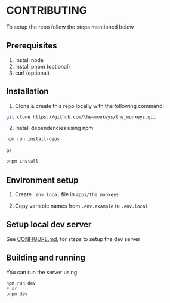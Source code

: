 # CONTRIBUTING

To setup the repo follow the steps mentioned below

## Prerequisites

1. Install node
2. Install pnpm (optional)
3. curl (optional)

## Installation

1. Clone & create this repo locally with the following command:

```sh
git clone https://github.com/the-monkeys/the_monkeys.git
```

2. Install dependencies using npm:

```sh
npm run install-deps
```
or
```sh
pnpm install
```

## Environment setup

1. Create `.env.local` file in `apps/the_monkeys`

2. Copy variable names from `.env.example` to `.env.local`

## Setup local dev server

See [CONFIGURE.md](/apps/the_monkeys/CONFIGURE.md), for steps to setup the dev server

## Building and running

You can run the server using 

```sh
npm run dev
# or 
pnpm dev
```
